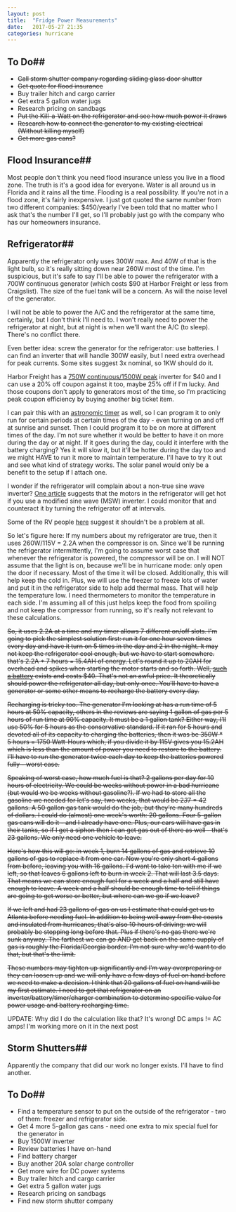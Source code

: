 ```yaml
---
layout: post
title:  "Fridge Power Measurements"
date:   2017-05-27 21:35
categories: hurricane
---
```


## To Do##

* ~~Call storm shutter company regarding sliding glass door shutter~~
* ~~Get quote for flood insurance~~
* Buy trailer hitch and cargo carrier
* Get extra 5 gallon water jugs
* Research pricing on sandbags
* ~~Put the Kill-a-Watt on the refrigerator and see how much power it draws~~
* ~~Research how to connect the generator to my existing electrical (Without killing myself)~~
* ~~Get more gas cans?~~

## Flood Insurance##

Most people don't think you need flood insurance unless you live in a flood zone. The truth is it's a good idea for everyone. Water is all around
us in Florida and it rains all the time. Flooding is a real possibility. If you're not in a flood zone, it's fairly inexpensive. I just got quoted
the same number from two different companies: $450/yearly  I've been told that no matter who I ask that's the number I'll get, so I'll probably just go with the company who has our homeowners insurance.

## Refrigerator##

Apparently the refrigerator only uses 300W max. And 40W of that is the light bulb, so it's really sitting down near 260W most of the time. I'm
suspicious, but it's safe to say I'll be able to power the refrigerator with a 700W continuous generator (which costs $90 at Harbor Freight or less 
from Craigslist). The size of the fuel tank will be a concern. As will the noise level of the generator.

I will not be able to power the A/C and the refrigerator at the same time, certainly, but I don't think I'll need to. I won't really need to power
the refrigerator at night, but at night is when we'll want the A/C (to sleep). There's no conflict there.

Even better idea: screw the generator for the refrigerator: use batteries. I can find an inverter that will handle 300W easily, but I need
extra overhead for peak currents. Some sites suggest 3x nominal, so 1KW should do it.

Harbor Freight has a [750W continuous/1500W peak](https://www.harborfreight.com/750-watt-continuous1500-watt-peak-power-inverter-69660.html) inverter for $40 and I can use a 20% off coupon against it too, maybe 25% off if I'm lucky. And those coupons don't apply to generators most of
the time, so I'm practicing peak coupon efficiency by buying another big ticket item.

I can pair this with an [astronomic timer](http://amzn.to/2qt6VTG) as well, so I can program it to only run for certain periods at certain times of the day - even turning on and off at sunrise and sunset. Then I could program it to be on more at different times of the day. I'm not sure whether it
would be better to have it on more during the day or at night. If it goes during the day, could it interfere with the battery charging? Yes it will 
slow it, but it'll be hotter during the day too and we might HAVE to run it more to maintain temperature. I'll have to try it out and see what 
kind of strategy works. The solar panel would only be a benefit to the setup if I attach one. 

I wonder if the refrigerator will complain about a non-true sine wave inverter? [One article](https://www.lifewire.com/modified-sine-wave-inverter-damage-question-534760) suggests that the motors in the refrigerator will get hot
if you use a modified sine wave (MSW) inverter. I could monitor that and counteract it by turning the refrigerator off at intervals.

Some of the RV people [here](http://www.skoolie.net/forums/f51/modified-sine-wave-for-a-fridge-7665.html) suggest it shouldn't be a problem at all.

So let's figure here: If my numbers about my refrigerator are true, then it uses 260W/115V = 2.2A when the compressor is on. Since we'll be running
the refrigerator intermittently, I'm going to assume worst case that whenever the refrigerator is powered, the compressor will be on. I will NOT
assume that the light is on, because we'll be in hurricane mode: only open the door if necessary. Most of the time it will be closed. Additionally,
this will help keep the cold in. Plus, we will use the freezer to freeze lots of water and put it in the refrigerator side to help add thermal mass.
That will help the temperature low. I need thermometers to monitor the temperature in each side. I'm assuming all of this just helps keep the food from spoiling and not keep the compressor from running, so it's really not relevant to these calculations.

~~So, it uses 2.2A at a time and my timer allows 7 different on/off slots. I'm going to pick the simplest solution first: run it for one hour seven 
times every day and have it turn on 5 times in the day and 2 in the night. It may not keep the refrigerator cool enough, but we have to start somewhere. that's 2.2A * 7 hours = 15.4AH of energy. Let's round it up to 20AH for overhead and spikes when starting the motor starts and so forth. 
Well, [such a battery](http://amzn.to/2qosq96) exists and costs $40. That's not an awful price. It theoretically should power the refrigerator all
day, but only once. You'll have to have a generator or some other means to recharge the battery every day.~~

~~Recharging is tricky too. The generator I'm looking at has a run time of 5 hours at 50% capacity, others in the reviews are saying 1 gallon of gas 
per 5 hours of run time at 90% capacity.  It must be a 1 gallon tank?  Either way, I'll use 50% for 5 hours as the conservative standard. If it ran for 5 hours and devoted all of its capacity to charging the batteries, then it was be 350W * 5 hours = 1750 Watt-Hours which, if you divide it by 115V gives you 15.2AH which is less than the amount of power you need to restore to the battery. I'll have to run the generator twice each day
to keep the batteries powered fully - worst case.~~

~~Speaking of worst case, how much fuel is that? 2 gallons per day for 10 hours of electricity. We could be weeks without power in a bad hurricane (but would we be weeks without gasoline?). If we had to store all the gasoline we needed for let's say, two weeks, that would be 2*3*7 = 42 gallons. A 50 gallon gas tank would do the job, but they're many hundreds of dollars. I could do (almost) one week's worth: 20 gallons. Four 5-gallon gas cans will do it - and I already have one. Plus, our cars will have gas in their tanks, so if I get a siphon then I can get gas out of there as well - that's 23 gallons. We only need one vehicle to leave.~~

~~Here's how this will go: in week 1, burn 14 gallons of gas and retrieve 10 gallons of gas to replace it from one car. Now you're only short 4 gallons
from before, leaving you with 16 gallons. I'd want to take ten with me if we left, so that leaves 6 gallons left to burn in week 2. That will last 
3.5 days. That means we can store enough fuel for a week and a half and still have enough to leave. A week and a half should be enough time to tell
if things are going to get worse or better, but where can we go if we leave?~~

~~If we left and had 23 gallons of gas on us I estimate that could get us to Atlanta before needing fuel. In addition to being well away from the coasts and insulated from hurricanes, that's also 10 hours of driving: we will probably be stopping long before that. Plus if there's no gas there we're sunk anyway.  The farthest we can go AND get back on the same supply of gas is roughly the Florida/Georgia border. I'm not sure why we'd want to do that, but that's the limit.~~

~~These numbers may tighten up significantly and I'm way overpreparing or they can loosen up and we will only have a few days of fuel on hand before we need to make a decision. I think that 20 gallons of fuel on hand will be my first estimate. I need to get that refrigerator on an 
inverter/battery/timer/charger combination to determine specific value for power usage and battery recharging time.~~


UPDATE: Why did I do the calculation like that? It's wrong! DC amps != AC amps! I'm working more on it in the next post

## Storm Shutters##

Apparently the company that did our work no longer exists. I'll have to find another.

## To Do##

* Find a temperature sensor to put on the outside of the refrigerator - two of them: freezer and refrigerator side.
* Get 4 more 5-gallon gas cans - need one extra to mix special fuel for the generator in
* Buy 1500W inverter
* Review batteries I have on-hand
* Find battery charger
* Buy another 20A solar charge controller
* Get more wire for DC power systems
* Buy trailer hitch and cargo carrier
* Get extra 5 gallon water jugs
* Research pricing on sandbags
* Find new storm shutter company